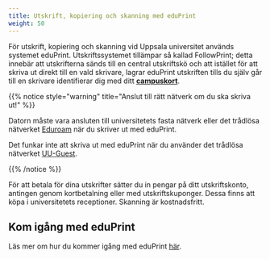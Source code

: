 ```yaml
---
title: Utskrift, kopiering och skanning med eduPrint
weight: 50
---
```


För utskrift, kopiering och skanning vid Uppsala universitet används systemet eduPrint. 
Utskriftssystemet tillämpar så kallad FollowPrint; detta innebär att utskrifterna
sänds till en central utskriftskö och att istället för att skriva
ut direkt till en vald skrivare, lagrar eduPrint utskriften tills du själv går
till en skrivare identifierar dig med ditt  [**campuskort**][campuskort].

[campuskort]: https://www2.uu.se/student/regler-och-rattigheter/campuskort

{{% notice style="warning" title="Anslut till rätt nätverk om du ska skriva ut!" %}}

Datorn måste vara ansluten till universitetets fasta nätverk eller det trådlösa
nätverket [Eduroam](../wifi#eduroam) när du skriver ut med eduPrint. 

Det funkar inte att skriva ut med eduPrint när du använder det trådlösa nätverket
[UU-Guest](../wifi#uu-guest).

{{% /notice %}}


För att betala för dina utskrifter sätter du in pengar på ditt utskriftskonto,
antingen genom kortbetalning eller med utskriftskuponger. Dessa finns att köpa i
universitetets receptioner. Skanning är kostnadsfritt.

## Kom igång med eduPrint

Läs mer om hur du kommer igång med eduPrint [här][eduprint].

[eduprint]: https://www.uu.se/student/it-for-studenter/utskrifter-kopiering/
